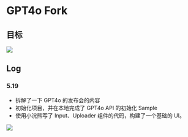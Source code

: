 # GPT4o Fork

## 目标

![](https://postimg.aliavv.com/m1/vsqllr.png)

## Log

### 5.19 

- 拆解了一下 GPT4o 的发布会的内容
- 初始化项目，并在本地完成了 GPT4o API 的初始化 Sample 
- 使用小浣熊写了 Input、Uploader 组件的代码，构建了一个基础的 UI。

![](https://postimg.aliavv.com/m1/5s586p.png)